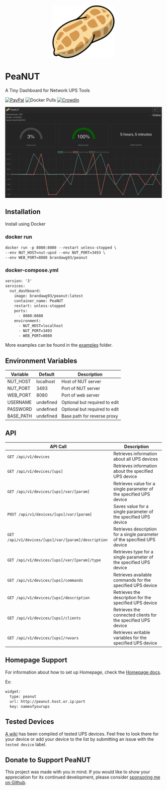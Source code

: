 <p align="center">
    <img alt="PeaNUT" src="https://raw.githubusercontent.com/Brandawg93/PeaNUT/main/src/app/icon.svg" width="200px">
</p>

# PeaNUT

A Tiny Dashboard for Network UPS Tools

[![PayPal](https://img.shields.io/badge/paypal-donate-blue?logo=paypal)](https://www.paypal.com/cgi-bin/webscr?cmd=_donations&business=CEYYGVB7ZZ764&item_name=peanut&currency_code=USD&source=url)
![Docker Pulls](https://img.shields.io/docker/pulls/brandawg93/peanut)
[![Crowdin](https://badges.crowdin.net/nut-dashboard/localized.svg)](https://crowdin.com/project/nut-dashboard)

<img src="https://raw.githubusercontent.com/Brandawg93/PeaNUT/main/images/charts.png" width="600px" />

## Installation

Install using Docker

### docker run

```
docker run -p 8080:8080 --restart unless-stopped \
--env NUT_HOST=nut-upsd --env NUT_PORT=3493 \
--env WEB_PORT=8080 brandawg93/peanut
```

### docker-compose.yml

```
version: '3'
services:
  nut_dashboard:
    image: brandawg93/peanut:latest
    container_name: PeaNUT
    restart: unless-stopped
    ports:
      - 8080:8080
    environment:
      - NUT_HOST=localhost
      - NUT_PORT=3493
      - WEB_PORT=8080
```

More examples can be found in the [examples](https://github.com/Brandawg93/PeaNUT/tree/main/examples) folder.

## Environment Variables

| Variable  | Default   | Description                   |
| --------- | --------- | ----------------------------- |
| NUT_HOST  | localhost | Host of NUT server            |
| NUT_PORT  | 3493      | Port of NUT server            |
| WEB_PORT  | 8080      | Port of web server            |
| USERNAME  | undefined | Optional but required to edit |
| PASSWORD  | undefined | Optional but required to edit |
| BASE_PATH | undefined | Base path for reverse proxy   |

## API

| API Call                                            | Description                                                              |
| --------------------------------------------------- | ------------------------------------------------------------------------ |
| `GET /api/v1/devices`                               | Retrieves information about all UPS devices                              |
| `GET /api/v1/devices/[ups]`                         | Retrieves information about the specified UPS device                     |
| `GET /api/v1/devices/[ups]/var/[param]`             | Retrieves value for a single parameter of the specified UPS device       |
| `POST /api/v1/devices/[ups]/var/[param]`            | Saves value for a single parameter of the specified UPS device           |
| `GET /api/v1/devices/[ups]/var/[param]/description` | Retrieves description for a single parameter of the specified UPS device |
| `GET /api/v1/devices/[ups]/var/[param]/type`        | Retrieves type for a single parameter of the specified UPS device        |
| `GET /api/v1/devices/[ups]/commands`                | Retrieves available commands for the specified UPS device                |
| `GET /api/v1/devices/[ups]/description`             | Retrieves the description for the specified UPS device                   |
| `GET /api/v1/devices/[ups]/clients`                 | Retrieves the connected clients for the specified UPS device             |
| `GET /api/v1/devices/[ups]/rwvars`                  | Retrieves writable variables for the specified UPS device                |

## Homepage Support

For information about how to set up Homepage, check the [Homepage docs](https://gethomepage.dev/latest/widgets/services/peanut/).

Ex:

```
widget:
  type: peanut
  url: http://peanut.host.or.ip:port
  key: nameofyourups
```

## Tested Devices

[A wiki](https://github.com/Brandawg93/PeaNUT/wiki/Tested-UPS-Devices) has been compiled of tested UPS devices. Feel free to look there for your device or add your device to the list by submitting an issue with the `tested device` label.

## Donate to Support PeaNUT

This project was made with you in mind. If you would like to show your appreciation for its continued development, please consider [sponsoring me on Github](https://github.com/sponsors/Brandawg93).
